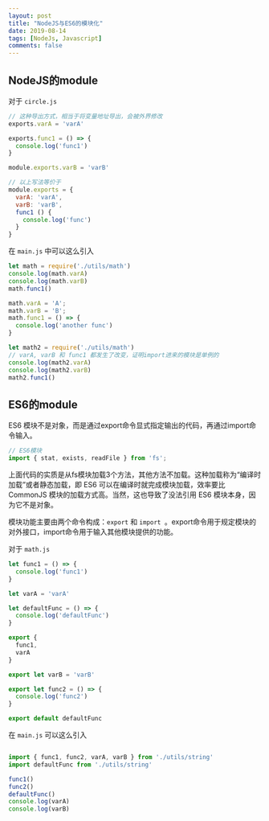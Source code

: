 ```yaml
---
layout: post
title: "NodeJS与ES6的模块化"
date: 2019-08-14
tags: [NodeJs, Javascript]
comments: false
---
```


## NodeJS的module

对于 `circle.js`

```js
// 这种导出方式，相当于将变量地址导出，会被外界修改
exports.varA = 'varA'

exports.func1 = () => {
  console.log('func1')
}

module.exports.varB = 'varB'

// 以上写法等价于
module.exports = {
  varA: 'varA',
  varB: 'varB',
  func1 () {
    console.log('func')
  }
}
```

在 `main.js` 中可以这么引入

```js
let math = require('./utils/math')
console.log(math.varA)
console.log(math.varB)
math.func1()

math.varA = 'A';
math.varB = 'B';
math.func1 = () => {
  console.log('another func')
}

let math2 = require('./utils/math')
// varA, varB 和 func1 都发生了改变，证明import进来的模块是单例的
console.log(math2.varA)
console.log(math2.varB)
math2.func1()

```

## ES6的module

ES6 模块不是对象，而是通过export命令显式指定输出的代码，再通过import命令输入。

```js
// ES6模块
import { stat, exists, readFile } from 'fs';
```

上面代码的实质是从fs模块加载3个方法，其他方法不加载。这种加载称为“编译时加载”或者静态加载，即 ES6 可以在编译时就完成模块加载，效率要比 CommonJS 模块的加载方式高。当然，这也导致了没法引用 ES6 模块本身，因为它不是对象。

模块功能主要由两个命令构成：`export` 和 `import `。export命令用于规定模块的对外接口，import命令用于输入其他模块提供的功能。

对于 `math.js`

```js
let func1 = () => {
  console.log('func1')
}

let varA = 'varA'

let defaultFunc = () => {
  console.log('defaultFunc')
}

export {
  func1,
  varA
}

export let varB = 'varB'

export let func2 = () => {
  console.log('func2')
}

export default defaultFunc

```

在 `main.js` 可以这么引入

```js

import { func1, func2, varA, varB } from './utils/string'
import defaultFunc from './utils/string'

func1()
func2()
defaultFunc()
console.log(varA)
console.log(varB)

```
